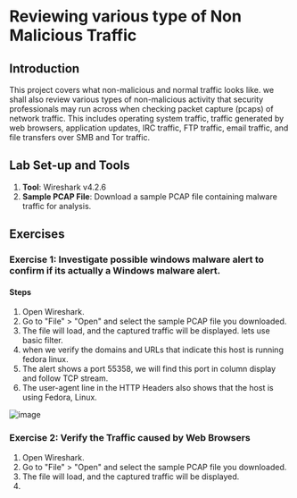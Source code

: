 # Reviewing various type of Non Malicious Traffic

## Introduction
This project covers what non-malicious and normal traffic looks like. we shall also review various types of non-malicious activity that security professionals may run across when checking packet capture (pcaps) of network traffic. This includes operating system traffic, traffic generated by web browsers, application updates, IRC traffic, FTP traffic, email traffic, and file transfers over SMB and Tor traffic.

## Lab Set-up and Tools

1. **Tool**: Wireshark v4.2.6
2. **Sample PCAP File**: Download a sample PCAP file containing malware traffic for analysis.

## Exercises

### Exercise 1: Investigate possible windows malware alert to confirm if its actually a Windows malware alert.

#### Steps

1. Open Wireshark.
2. Go to "File" > "Open" and select the sample PCAP file you downloaded.
3. The file will load, and the captured traffic will be displayed. lets use basic filter.
4. when we verify the domains and URLs that indicate this host is running fedora linux.
5. The alert shows a port 55358, we will find this port in column display and follow TCP stream.
6. The user-agent line in the HTTP Headers also shows that the host is using Fedora, Linux.

![image](https://github.com/user-attachments/assets/391a8abf-ee7a-4981-a2d7-974be490a199)


### Exercise 2: Verify the Traffic caused by Web Browsers

1. Open Wireshark.
2. Go to "File" > "Open" and select the sample PCAP file you downloaded.
3. The file will load, and the captured traffic will be displayed.
4. 
